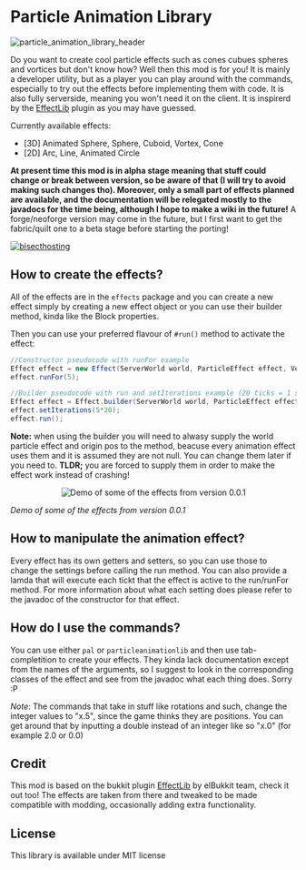 # Particle Animation Library
![particle_animation_library_header](https://github.com/Emafire003/ParticleAnimationLib/assets/29462910/3b1316c8-96c3-4450-abf8-241ce05eaf2e)


Do you want to create cool particle effects such as cones cubues spheres and vortices but don't know how? Well then this mod is for you! 
It is mainly a developer utility, but as a player you can play around with the commands, especially to try out the effects before implementing them with code. It is also fully serverside, meaning you won't need it on the client. It is inspirerd by the [EffectLib](https://github.com/elBukkit/EffectLib) plugin as you may have guessed.

Currently available effects:
- [3D] Animated Sphere, Sphere, Cuboid, Vortex, Cone
- [2D] Arc, Line, Animated Circle


**At present time this mod is in alpha stage meaning that stuff could change or break between version, so be aware of that (I will try to avoid making such changes tho). Moreover, only a small part of effects planned are available, and the documentation will be relegated mostly to the javadocs for the time being, although I hope to make a wiki in the future!**
A forge/neoforge version may come in the future, but I first want to get the fabric/quilt one to a beta stage before starting the porting!

[![bisecthosting](https://github.com/Emafire003/ColoredGlowLib/assets/29462910/973c0c1a-062c-4c4a-aa04-f02e184fd5d7)](https://www.bisecthosting.com/LightDev)

## How to create the effects?
All of the effects are in the `effects` package and you can create a new effect simply by creating a new effect object or you can use their builder method, kinda like the Block properties.

Then you can use your preferred flavour of `#run()` method to activate the effect:
```java
//Constructor pseudocode with runFor example
Effect effect = new Effect(ServerWorld world, ParticleEffect effect, Vec3d originPos, int particles, Other stuff...)
effect.runFor(5);

//Builder pseudocode with run and setIterations example (20 ticks = 1 second)
Effect effect = Effect.builder(ServerWorld world, ParticleEffect effect, Vec3d originPos).particles(10).anotherOption(true).build;
effect.setIterations(5*20);
effect.run();
```

**Note:** when using the builder you will need to alwasy supply the world particle effect and origin pos to the method, beacuse every animation effect uses them and it is assumed they are not null. You can change them later if you need to. 
**TLDR;** you are forced to supply them in order to make the effect work instead of crashing!

<center>
  
<p align="center">
  <img src="https://github.com/Emafire003/ParticleAnimationLib/assets/29462910/f3614984-c6c8-4fd1-ac5b-0ed9adef732a" alt="Demo of some of the effects from version 0.0.1" />
</p>

</center>

*Demo of some of the effects from version 0.0.1*

## How to manipulate the animation effect?
Every effect has its own getters and setters, so you can use those to change the settings before calling the run method. You can also provide a lamda that will execute each tickt that the effect is active to the run/runFor method. For more information about what each setting does please refer to the javadoc of the constructor for that effect.

## How do I use the commands?
You can use either `pal` or `particleanimationlib` and then use tab-completition to create your effects. They kinda lack documentation except from the names of the arguments, so I suggest to look in the corresponding classes of the effect and see from the javadoc what each thing does. Sorry :P

*Note*: The commands that take in stuff like rotations and such, change the integer values to "x.5", since the game thinks they are positions. You can get around that by inputting a double instead of an integer like so "x.0" (for example 2.0 or 0.0)

## Credit
This mod is based on the bukkit plugin [EffectLib](https://github.com/elBukkit/EffectLib) by elBukkit team, check it out too! The effects are taken from there and tweaked to be made compatible with modding, occasionally adding extra functionality.

## License
This library is available under MIT license
